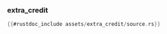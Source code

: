 ### extra_credit

```rust
{{#rustdoc_include assets/extra_credit/source.rs}}
```
<div class="flex-container vis_block" style="position:relative; margin-left:-75px; margin-right:-75px; display: flex;">
	<object type="image/svg+xml" class="extra_credit code_panel" data="assets/extra_credit/vis_code.svg"></object>
	<object type="image/svg+xml" class="extra_credit tl_panel" data="assets/extra_credit/vis_timeline.svg" style="width: auto;" onmouseenter="helpers('extra_credit')"></object>
</div>